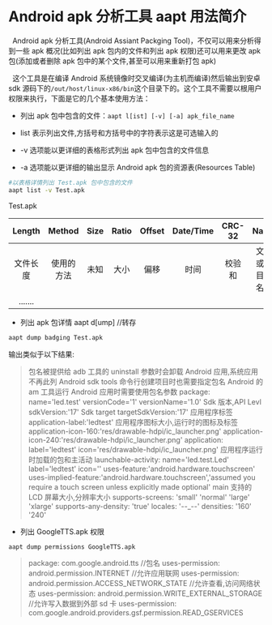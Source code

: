 #  Android apk 分析工具 aapt 用法简介
&nbsp;&nbsp;Android apk 分析工具(Android Assiant Packging Tool)，不仅可以用来分析得到一些 apk 概况(比如列出 apk 包内的文件和列出 apk 权限)还可以用来更改 apk 包(添加或者删除 apk 包中的某个文件,甚至可以用来重新打包 apk)

&nbsp;&nbsp;这个工具是在编译 Android 系统镜像时交叉编译(为主机而编译)然后输出到安卓 sdk 源码下的`/out/host/linux-x86/bin`这个目录下的。这个工具不需要以根用户权限来执行，下面是它的几个基本使用方法：

+ 列出 apk 包中包含的文件：`aapt l[ist] [-v] [-a] apk_file_name`
 
 + list 表示列出文件,方括号和方括号中的字符表示这是可选输入的
 + -v 选项能以更详细的表格形式列出 apk 包中包含的文件信息
 + -a 选项能以更详细的输出显示 Android apk 包的资源表(Resources Table)

```Bash
#以表格详情列出 Test.apk 包中包含的文件
aapt list -v Test.apk
```

Test.apk

|Length|Method|Size|Ratio|Offset|Date/Time|CRC-32|Name|
|:-:|:-:|:-:|:-:|:-:|:-:|:-:|:-:|
|文件长度|使用的方法|未知|大小|偏移|时间|校验和|文件或者目录名称|
|.......|


+ 列出 apk 包详情 aapt d[ump]  //转存
 
```Bash
aapt dump badging Test.apk
```

输出类似于以下结果:

> 包名被提供给 adb 工具的 uninstall 参数时会卸载 Android 应用,系统应用不再此列
Android sdk tools 命令行创建项目时也需要指定包名
Android 的 am 工具运行 Android 应用时需要使用包名参数
package: name='led.test' versionCode='1' versionName='1.0'
Sdk 版本,API Levl
sdkVersion:'17'
Sdk target
targetSdkVersion:'17'
应用程序标签
application-label:'ledtest'
应用程序图标大小,运行时的图标及标签
application-icon-160:'res/drawable-hdpi/ic_launcher.png'
application-icon-240:'res/drawable-hdpi/ic_launcher.png'
application: label='ledtest' icon='res/drawable-hdpi/ic_launcher.png'
应用程序运行时加载的包和主活动
launchable-activity: name='led.test.Led'  label='ledtest' icon=''
uses-feature:'android.hardware.touchscreen'
uses-implied-feature:'android.hardware.touchscreen','assumed you require a touch screen unless explicitly made optional'
main
支持的 LCD 屏幕大小,分辨率大小
supports-screens: 'small' 'normal' 'large' 'xlarge'
supports-any-density: 'true'
locales: '--_--'
densities: '160' '240'

+ 列出 GoogleTTS.apk 权限
 
```Bash
aapt dump permissions GoogleTTS.apk
```

> package: com.google.android.tts //包名
uses-permission: android.permission.INTERNET //允许应用联网
uses-permission: android.permission.ACCESS_NETWORK_STATE //允许查看,访问网络状态
uses-permission: android.permission.WRITE_EXTERNAL_STORAGE //允许写入数据到外部 sd 卡
uses-permission: com.google.android.providers.gsf.permission.READ_GSERVICES


